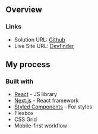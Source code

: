 ## Overview

### Links

- Solution URL: [Github](https://github.com/jenniferokafor/devfinder)
- Live Site URL: [Devfinder](https://devfinder-search.netlify.app/)

## My process

### Built with

- [React](https://reactjs.org/) - JS library
- [Next.js](https://nextjs.org/) - React framework
- [Styled Components](https://styled-components.com/) - For styles
- Flexbox
- CSS Grid
- Mobile-first workflow